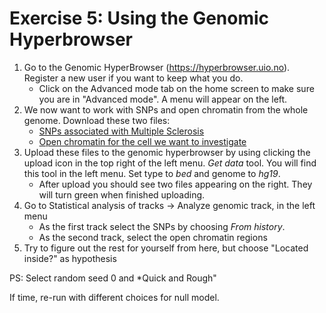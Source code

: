 # Exercise 5: Using the Genomic Hyperbrowser

1. Go to the Genomic HyperBrowser (https://hyperbrowser.uio.no). Register a new user if you want to keep what you do.
    * Click on the Advanced mode tab on the home screen to make sure you are in "Advanced mode". A menu will appear on the left.
2. We now want to work with SNPs and open chromatin from the whole genome. Download these two files:
    * [SNPs associated with Multiple Sclerosis]()
    * [Open chromatin for the cell we want to investigate]()
3. Upload these files to the genomic hyperbrowser by using clicking the upload icon in the top right of the left menu. *Get data* tool. You will find this tool in the left menu.
Set type to *bed* and genome to *hg19*.
    * After upload you should see two files appearing on the right. They will turn green when finished uploading.
4. Go to Statistical analysis of tracks -> Analyze genomic track, in the left menu 
    * As the first track select the SNPs by choosing *From history*.
    * As the second track, select the open chromatin regions
5. Try to figure out the rest for yourself from here, but choose "Located inside?" as hypothesis

PS: Select random seed 0 and *Quick and Rough" 

If time, re-run with different choices for null model.
